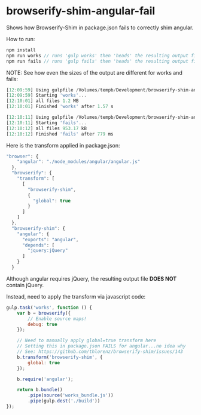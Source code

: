 # browserify-shim-angular-fail
Shows how Browserify-Shim in package.json fails to correctly shim angular.

How to run:
```javascript
npm install
npm run works // runs 'gulp works' then 'heads' the resulting output file
npm run fails // runs 'gulp fails' then 'heads' the resulting output file
```

NOTE: See how even the sizes of the output are different for works and fails:

```javascript
[12:09:59] Using gulpfile /Volumes/tempb/Development/browserify-shim-angular-fail/gulpfile.js
[12:09:59] Starting 'works'...
[12:10:01] all files 1.2 MB
[12:10:01] Finished 'works' after 1.57 s

[12:10:11] Using gulpfile /Volumes/tempb/Development/browserify-shim-angular-fail/gulpfile.js
[12:10:11] Starting 'fails'...
[12:10:12] all files 953.17 kB
[12:10:12] Finished 'fails' after 779 ms
```

Here is the transform applied in package.json:

```javascript
"browser": {
    "angular": "./node_modules/angular/angular.js"
  },
  "browserify": {
    "transform": [
      [
        "browserify-shim",
        {
          "global": true
        }
      ]
    ]
  },
  "browserify-shim": {
    "angular": {
      "exports": "angular",
      "depends": [
        "jquery:jQuery"
      ]
    }
  }
```

Although angular requires jQuery, the resulting output file **DOES NOT** contain jQuery.

Instead, need to apply the transform via javascript code:

```javascript
gulp.task('works', function () {
	var b = browserify({
		// Enable source maps!
		debug: true
	});

	// Need to manually apply global=true transform here
	// Setting this in package.json FAILS for angular...no idea why
	// See: https://github.com/thlorenz/browserify-shim/issues/143
	b.transform('browserify-shim', {
		global: true
	});

	b.require('angular');

	return b.bundle()
		.pipe(source('works_bundle.js'))
		.pipe(gulp.dest('./build'))
});
```

